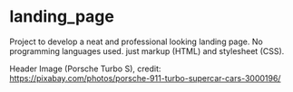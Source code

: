 # landing_page
Project to develop a neat and professional looking landing page. No programming languages used. just markup (HTML) and stylesheet (CSS).

Header Image (Porsche Turbo S), credit: https://pixabay.com/photos/porsche-911-turbo-supercar-cars-3000196/
